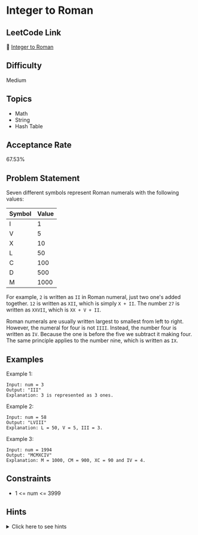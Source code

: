 # Integer to Roman

## LeetCode Link
🔗 [Integer to Roman](https://leetcode.com/problems/integer-to-roman)

## Difficulty
Medium

## Topics
- Math
- String
- Hash Table

## Acceptance Rate
67.53%

## Problem Statement
Seven different symbols represent Roman numerals with the following values:

| Symbol | Value |
|--------|--------|
| I      | 1      |
| V      | 5      |
| X      | 10     |
| L      | 50     |
| C      | 100    |
| D      | 500    |
| M      | 1000   |

For example, `2` is written as `II` in Roman numeral, just two one's added together. `12` is written as `XII`, which is simply `X + II`. The number `27` is written as `XXVII`, which is `XX + V + II`.

Roman numerals are usually written largest to smallest from left to right. However, the numeral for four is not `IIII`. Instead, the number four is written as `IV`. Because the one is before the five we subtract it making four. The same principle applies to the number nine, which is written as `IX`.

## Examples
Example 1:
```
Input: num = 3
Output: "III"
Explanation: 3 is represented as 3 ones.
```

Example 2:
```
Input: num = 58
Output: "LVIII"
Explanation: L = 50, V = 5, III = 3.
```

Example 3:
```
Input: num = 1994
Output: "MCMXCIV"
Explanation: M = 1000, CM = 900, XC = 90 and IV = 4.
```

## Constraints
- 1 <= num <= 3999

## Hints
<details>
<summary>Click here to see hints</summary>

1. Break down the number into thousands, hundreds, tens, and ones
2. Use a map or array to store the Roman numeral representations
3. Handle special cases like 4, 9, 40, 90, 400, 900 separately

</details>
